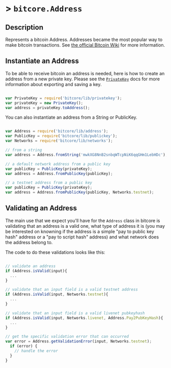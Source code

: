 # > `bitcore.Address`

## Description

Represents a bitcoin Address. Addresses became the most popular way to make
bitcoin transactions. See [the official Bitcoin
Wiki](https://en.bitcoin.it/wiki/Address) for more information.


## Instantiate an Address

To be able to receive bitcoin an address is needed, here is how to create an
address from a new private key. Please see the [`PrivateKey`](PrivateKey.md) docs
for more information about exporting and saving a key.

```javascript

var PrivateKey = require('bitcore/lib/privatekey');
var privateKey = new PrivateKey();
var address = privateKey.toAddress();

```

You can also instantiate an address from a String or PublicKey.

```javascript

var Address = require('bitcore/lib/address');
var PublicKey = require('bitcore/lib/publickey');
var Networks = require('bitcore/lib/networks');

// from a string
var address = Address.fromString('mwkXG8NnB2snbqWTcpNiK6qqGHm1LebHDc');

// a default network address from a public key
var publicKey = PublicKey(privateKey);
var address = Address.fromPublicKey(publicKey);

// a testnet address from a public key
var publicKey = PublicKey(privateKey);
var address = Address.fromPublicKey(publicKey, Networks.testnet);

```

## Validating an Address

The main use that we expect you'll have for the `Address` class in bitcore is
validating that an address is a valid one, what type of address it is (you may
be interested on knowning if the address is a simple "pay to public key hash"
address or a "pay to script hash" address) and what network does the address
belong to.

The code to do these validations looks like this:

```javascript

// validate an address
if (Address.isValid(input){
  ...
}

// validate that an input field is a valid testnet address
if (Address.isValid(input, Networks.testnet){
  ...
}

// validate that an input field is a valid livenet pubkeyhash
if (Address.isValid(input, Networks.livenet, Address.Pay2PubKeyHash){
  ...
}

// get the specific validation error that can occurred
var error = Address.getValidationError(input, Networks.testnet);
  if (error) {
    // handle the error
  }
}

```
